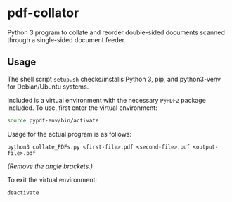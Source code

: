 # pdf-collator
Python 3 program to collate and reorder double-sided documents scanned through a single-sided document feeder. 

## Usage

The shell script `setup.sh` checks/installs Python 3, pip, and python3-venv for Debian/Ubuntu systems.

Included is a virtual environment with the necessary `PyPDF2` package included. To use, first enter the virtual environment:

```bash
source pypdf-env/bin/activate
```

Usage for the actual program is as follows:

```
python3 collate_PDFs.py <first-file>.pdf <second-file>.pdf <output-file>.pdf
```

*(Remove the angle brackets.)*

To exit the virtual environment:

```bash
deactivate
```